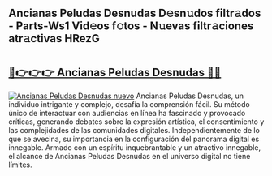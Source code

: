 ## Ancianas Peludas Desnudas D𝚎sn𝚞dos filtr𝚊dos - Parts-Ws1 Vid𝚎os f𝚘tos - N𝚞evas filtr𝚊ciones atr𝚊ctivas HRezG

# <h2><a href="http://mb358y8.tromn.icu/?c=Ancianas+Peludas+Desnudas">🔗👉👉👉 Ancianas Peludas Desnudas 🔗🔗</a></h2>

[![Ancianas Peludas Desnudas nuevo](https://i.imgur.com/pEAQMta.gif)](http://mb358y8.tromn.icu/?c=Ancianas+Peludas+Desnudas)
Ancianas Peludas Desnudas, un individuo intrigante y complejo, desafía la comprensión fácil. Su método único de interactuar con audiencias en línea ha fascinado y provocado críticas, generando debates sobre la expresión artística, el consentimiento y las complejidades de las comunidades digitales. Independientemente de lo que se avecina, su importancia en la configuración del panorama digital es innegable. Armado con un espíritu inquebrantable y un atractivo innegable, el alcance de Ancianas Peludas Desnudas en el universo digital no tiene límites.
